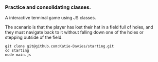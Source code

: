 ### Practice and consolidating classes. 

A interactive terminal game using JS classes. 

The scenario is that the player has lost their hat in a field full of holes, and they must navigate back to it without falling down one of the holes or stepping outside of the field.

```
git clone git@github.com:Katie-Davies/starting.git
cd starting
node main.js
